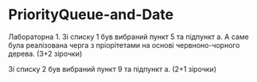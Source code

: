 # PriorityQueue-and-Date
Лабораторна 1.
Зі списку 1 був вибраний пункт 5 та підпункт а.
А саме була реалізована черга з пріорітетами на основі червноно-чорного дерева. 
(3+2 зірочки)


Зі списку 2 був вибраний пункт 9 та підпункт а.
(2+1 зірочки)
